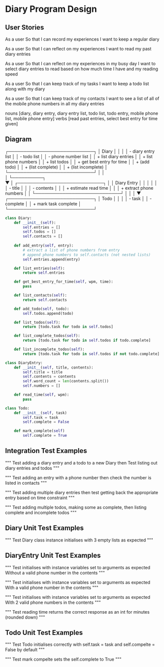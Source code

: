 # Diary Program Design

## User Stories

As a user
So that I can record my experiences
I want to keep a regular diary

As a user
So that I can reflect on my experiences
I want to read my past diary entries

As a user
So that I can reflect on my experiences in my busy day
I want to select diary entries to read based on how much time I have and my reading speed

As a user
So that I can keep track of my tasks
I want to keep a todo list along with my diary

As a user
So that I can keep track of my contacts
I want to see a list of all of the mobile phone numbers in all my diary entries

nouns [diary, diary entry, diary entry list, todo list, todo entry, mobile phone list, mobile phone entry]
verbs [read past entries, select best entry for time given]

## Diagram

┌────────────────────────────┐
│ Diary                      │
│                            │
│ - diary entry list         │
│ - todo list                │
│ - phone number list        │
│ + list diary entries       │
│ + list phone numbers       │
│ + list todos               │
│ + get best entry for time  │
│ + (add todo)               │
│ + (list complete)          │
│ + (list incomplete)        │
└────────────────────────────┘
            │        │           
            │        └──────────┐     
            ▼                   │
┌────────────────────────────┐  │
│ Diary Entry                │  │
│                            │  │
│ - title                    │  │
│ - contents                 │  │
│ + estimate read time       │  │
│ + extract phone numbers    │  │
└────────────────────────────┘  │
                                │
                                │ 
                                ▼
                    ┌────────────────────────────┐
                    │ Todo                       │
                    │                            │
                    │ - task                     │
                    │ - complete                 │
                    │ + mark task complete       │
                    └────────────────────────────┘

```python
class Diary:
    def __init__(self):
        self.entries = []
        self.todos = []
        self.contacts = []
    
    def add_entry(self, entry):
        # extract a list of phone numbers from entry
        # append phone numbers to self.contacts (not nested lists)
        self.entries.append(entry)

    def list_entries(self):
        return self.entries

    def get_best_entry_for_time(self, wpm, time):
        pass

    def list_contacts(self):
        return self.contacts

    def add_todo(self, todo):
        self.todos.append(todo)

    def list_todos(self):
        return [todo.task for todo in self.todos]

    def list_complete_todos(self):
        return [todo.task for todo in self.todos if todo.complete]

    def list_incomplete_todos(self):
        return [todo.task for todo in self.todos if not todo.complete]

class DiaryEntry:
    def __init__(self, title, contents):
        self.title = title
        self.contents = contents
        self.word_count = len(contents.split())
        self.numbers = []

    def read_time(self, wpm):
        pass

class Todo:
    def __init__(self, task)
        self.task = task
        self.complete = False

    def mark_complete(self)
        self.complete = True
```

## Integration Test Examples

"""
Test adding a diary entry and a todo to a new Diary then
Test listing out diary entries and todos
"""


"""
Test adding an entry with a phone number then check the number is listed in contacts
"""

"""
Test adding multiple diary entries then test getting back the appropriate entry based on time constraint
"""

"""
Test adding multiple todos, making some as complete, then listing complete and incomplete todos
"""

## Diary Unit Test Examples

"""
Test Diary class instance initialises with 3 empty lists as expected
"""

## DiaryEntry Unit Test Examples

"""
Test initialises with instance variables set to arguments as expected
Without a valid phone number in the contents
"""

"""
Test initialises with instance variables set to arguments as expected
With a valid phone number in the contents
"""

"""
Test initialises with instance variables set to arguments as expected
With 2 valid phone numbers in the contents
"""

"""
Test reading time returns the correct response as an int for minutes (rounded down)
"""

## Todo Unit Test Examples

"""
Test Todo initialises correctly with self.task = task and self.compelte = False by default
"""

"""
Test mark compelte sets the self.complete to True
"""